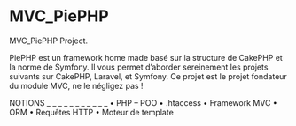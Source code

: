 # MVC_PiePHP
MVC_PiePHP Project.

PiePHP est un framework home made basé sur la structure de CakePHP et la norme de Symfony. 
Il vous permet d’aborder sereinement les projets suivants sur CakePHP, Laravel, et Symfony.
Ce projet est le projet fondateur du module MVC, ne le négligez pas !

NOTIONS _ _ _ _ _ _ _ _ _ _ _
• PHP – POO
• .htaccess
• Framework MVC
• ORM
• Requêtes HTTP
• Moteur de template
